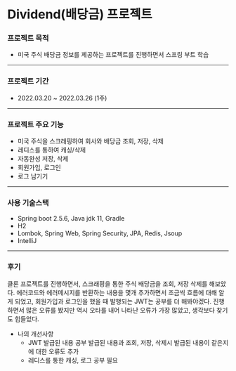 # Dividend(배당금) 프로젝트

### 프로젝트 목적
* 미국 주식 배당금 정보를 제공하는 프로젝트를 진행하면서 스프링 부트 학습
---
### 프로젝트 기간
* 2022.03.20 ~ 2022.03.26 (1주)
---
### 프로젝트 주요 기능 
* 미국 주식을 스크래핑하여 회사와 배당금 조회, 저장, 삭제
* 레디스를 통하여 캐싱/삭제
* 자동완성 저장, 삭제
* 회원가입, 로그인
* 로그 남기기
---
### 사용 기술스택
- Spring boot 2.5.6, Java jdk 11, Gradle
- H2
- Lombok, Spring Web, Spring Security, JPA, Redis, Jsoup
- IntelliJ
---
### 후기
클론 프로젝트를 진행하면서, 스크래핑을 통한 주식 배당금을 조회, 저장 삭제를 해보았다.
에러코드와 에러메시지를 반환하는 내용을 몇개 추가하면서 조금씩 흐름에 대해 알게 되었고, 회원가입과 로그인을 했을 때 발행되는 JWT는 공부를 더 해봐야겠다.
진행하면서 많은 오류를 봤지만 역시 오타를 내어 나타난 오류가 가장 많았고, 생각보다 찾기도 힘들었다.

- 나의 개선사항
    - JWT 발급된 내용 공부  발급된 내용과 조회, 저장, 삭제시 발급된 내용이 같은지에 대한 오류도 추가 
    - 레디스를 통한 캐싱, 로그 공부 필요
